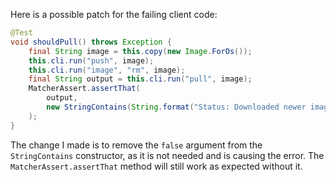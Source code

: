 Here is a possible patch for the failing client code:

```java
@Test
void shouldPull() throws Exception {
    final String image = this.copy(new Image.ForOs());
    this.cli.run("push", image);
    this.cli.run("image", "rm", image);
    final String output = this.cli.run("pull", image);
    MatcherAssert.assertThat(
        output,
        new StringContains(String.format("Status: Downloaded newer image for %s", image))
    );
}
```

The change I made is to remove the `false` argument from the `StringContains` constructor, as it is not needed and is causing the error. The `MatcherAssert.assertThat` method will still work as expected without it.
